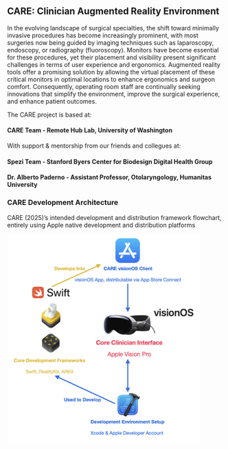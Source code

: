 ## CARE: Clinician Augmented Reality Environment

In the evolving landscape of surgical specialties, the shift toward minimally invasive procedures has become increasingly prominent, with most surgeries now being guided by imaging techniques such as laparoscopy, endoscopy, or radiography (fluoroscopy). Monitors have become essential for these procedures, yet their placement and visibility present significant challenges in terms of user experience and ergonomics. Augmented reality tools offer a promising solution by allowing the virtual placement of these critical monitors in optimal locations to enhance ergonomics and surgeon comfort. Consequently, operating room staff are continually seeking innovations that simplify the environment, improve the surgical experience, and enhance patient outcomes.

The CARE project is based at:

#### CARE Team - Remote Hub Lab, University of Washington

With support & mentorship from our friends and collegues at:

#### Spezi Team - Stanford Byers Center for Biodesign Digital Health Group
#### Dr. Alberto Paderno - Assistant Professor, Otolaryngology, Humanitas University

### CARE Development Architecture

CARE (2025)’s intended development and distribution framework flowchart, entirely using Apple native development and distribution platforms

<img src="resources/arch_09_04_24.png" width=450>
